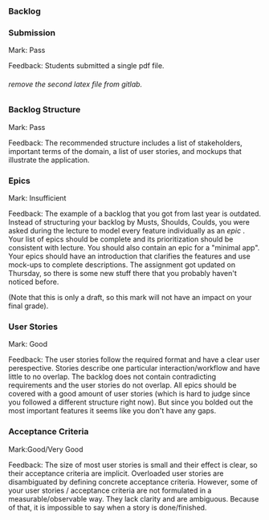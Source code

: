 ### Backlog


### Submission

Mark: Pass

Feedback: Students submitted a single pdf file. 
###### remove the second latex file from gitlab. 


### Backlog Structure

Mark: Pass

Feedback: The recommended structure includes a list of stakeholders,
important terms of the domain, a list of user stories, and mockups that illustrate the application.


### Epics

Mark: Insufficient

Feedback: The example of a backlog that you got from last year is outdated.
Instead of structuring your backlog by Musts, Shoulds, Coulds,
you were asked during the lecture to model every feature individually as an  _epic_ .
Your list of epics should be complete and its prioritization should be consistent with lecture.
You should also contain an epic for a "minimal app".
Your epics should have an introduction that clarifies the features and use mock-ups to complete descriptions.
The assignment got updated on Thursday, so there is some new stuff there that you probably haven't noticed before.

(Note that this is only a draft, so this mark will not have an impact on your final grade).


### User Stories

Mark: Good

Feedback: The user stories follow the required format and have a clear user perespective. 
Stories describe one particular interaction/workflow and have little to no overlap. 
The backlog does not contain contradicting requirements and the user stories do not overlap.
All epics should be covered with a good amount of user stories (which is hard to judge since you followed a different structure right now). 
But since you bolded out the most important features it seems like you don't have any gaps. 


### Acceptance Criteria

Mark:Good/Very Good

Feedback: The size of most user stories is small and their effect is clear, so their acceptance criteria are implicit. 
Overloaded user stories are disambiguated by defining concrete acceptance criteria.
However, some of your user stories / acceptance criteria are not formulated in a measurable/observable way.
They lack clarity and are ambiguous.
Because of that, it is impossible to say when a story is done/finished. 

